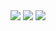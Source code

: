 <div align="center">
	<a href="https://rokimiftah.id" target="_blank"
		><img
			src="https://img.shields.io/badge/-website-2ea44f?style=for-the-badge"
	/></a>
	<a href="mailto:me@rokimiftah.id" target="_blank"
		><img
			src="https://img.shields.io/badge/-email-c14438?style=for-the-badge"
	/></a>
	<a href="https://www.linkedin.com/in/rokimiftah" target="_blank"
		><img
			src="https://img.shields.io/badge/-linkedin-blue?style=for-the-badge"
	/></a>
</div>
